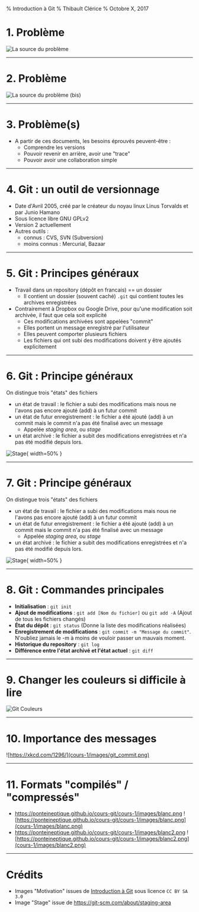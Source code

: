 % Introduction à Git
% Thibault Clérice
% Octobre X, 2017

# 1. Problème

![La source du problème](cours-1/images/motivation1.png)

---

# 2. Problème

![La source du problème (bis)](cours-1/images/motivation2.png)

---

# 3. Problème(s)

- A partir de ces documents, les besoins éprouvés peuvent-être :
	- Comprendre les versions
	- Pouvoir revenir en arrière, avoir une "trace"
	- Pouvoir avoir une collaboration simple

---

# 4. Git : un outil de versionnage

- Date d'Avril 2005, créé par le créateur du noyau linux Linus Torvalds et par Junio Hamano
- Sous licence libre GNU GPLv2
- Version 2 actuellement
- Autres outils : 
	- connus : CVS, SVN (Subversion)  
	- moins connus : Mercurial, Bazaar

---

# 5. Git : Principes généraux

- Travail dans un repository (dépôt en francais) == un dossier
	- Il contient un dossier (souvent caché) `.git` qui contient toutes les archives enregistrées
- Contrairement à Dropbox ou Google Drive, pour qu'une modification soit archivée, il faut que cela soit explicité
	- Ces modifications archivées sont appelées "commit"
	- Elles portent un message enregistré par l'utilisateur
	- Elles peuvent comporter plusieurs fichiers
	- Les fichiers qui ont subi des modifications doivent y être ajoutés explicitement

---

# 6. Git : Principe généraux

On distingue trois "états" des fichiers

- un état de travail : le fichier a subi des modifications mais nous ne l'avons pas encore ajouté (add) à un futur commit
- un état de futur enregistrement : le fichier a été ajouté (add) à un commit mais le commit n'a pas été finalisé avec un message
	- Appelée *staging area*, ou *stage*
- un état archivé : le fichier a subit des modifications enregistrées et n'a pas été modifié depuis lors.

![Stage](cours-1/images/stages.png){ width=50% }

---

# 7. Git : Principe généraux

On distingue trois "états" des fichiers

- un état de travail : le fichier a subi des modifications mais nous ne l'avons pas encore ajouté (add) à un futur commit
- un état de futur enregistrement : le fichier a été ajouté (add) à un commit mais le commit n'a pas été finalisé avec un message
	- Appelée *staging area*, ou *stage*
- un état archivé : le fichier a subit des modifications enregistrées et n'a pas été modifié depuis lors.

![Stage](cours-1/images/stages.png){ width=50% }

---

# 8. Git : Commandes principales

- **Initialisation** : `git init`
- **Ajout de modifications** : `git add [Nom du fichier]` ou `git add -A` (Ajout de tous les fichiers changés)
- **État du dépôt** : `git status` (Donne la liste des modifications réalisées)
- **Enregistrement de modifications** : `git commit -m "Message du commit"`. N'oubliez jamais le -m à moins de vouloir passer un mauvais moment.
- **Historique du repository** : `git log`
- **Différence entre l'état archivé et l'état actuel** : `git diff`

---

# 9. Changer les couleurs si difficile à lire

![Git Couleurs](cours-1/images/gitconfig.png)

---

# 10. Importance des messages

![https://xkcd.com/1296/](cours-1/images/git_commit.png)

---

# 11. Formats "compilés" / "compressés"

- https://ponteineptique.github.io/cours-git/cours-1/images/blanc.png ![https://ponteineptique.github.io/cours-git/cours-1/images/blanc.png](cours-1/images/blanc.png)
- https://ponteineptique.github.io/cours-git/cours-1/images/blanc2.png ![https://ponteineptique.github.io/cours-git/cours-1/images/blanc2.png](cours-1/images/blanc2.png)

---

# Crédits

- Images "Motivation" issues de [Introduction à Git](http://liris.cnrs.fr/~pchampin/enseignement/intro-git/) sous licence `CC BY SA 3.0`
- Image "Stage" issue de https://git-scm.com/about/staging-area